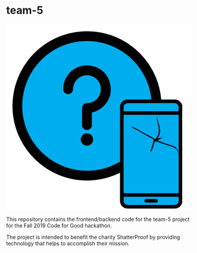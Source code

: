 team-5
======

![art](art/logo.png)

This repository contains the frontend/backend code for the team-5 project for the Fall 2019 Code for Good hackathon.

The project is intended to benefit the charity ShatterProof by providing technology that helps to accomplish their mission. 
